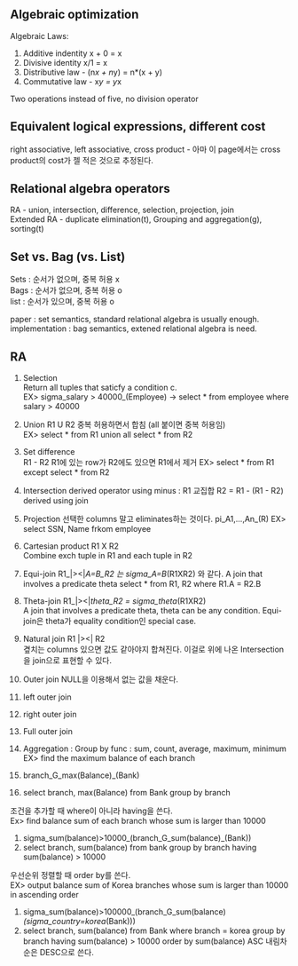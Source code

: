 ## Algebraic optimization
Algebraic Laws: 
1. Additive indentity x + 0 = x
2. Divisive identity x/1 = x
3. Distributive law - (n*x + n*y) = n*(x + y)
4. Commutative law - x*y = y*x

Two operations instead of five, no division operator

## Equivalent logical expressions, different cost
right associative, left associative, cross product - 아마 이 page에서는 cross product의 cost가 젤 적은 것으로 추정된다.  

## Relational algebra operators
RA - union, intersection, difference, selection, projection, join  
Extended RA - duplicate elimination(t), Grouping and aggregation(g), sorting(t)

## Set vs. Bag (vs. List)
Sets : 순서가 없으며, 중복 허용 x  
Bags : 순서가 없으며, 중복 허용 o  
list : 순서가 있으며, 중복 허용 o  

paper : set semantics, standard relational algebra is usually enough.  
implementation : bag semantics, extened relational algebra is need.  

## RA
1. Selection  
Return all tuples that saticfy a condition c.  
EX> sigma_salary > 40000_(Employee) -> select * from employee where salary > 40000

2. Union
R1 U R2
중복 허용하면서 합침 (all 붙이면 중복 허용임)  
EX> select * from R1 union all select * from R2

4. Set difference  
R1 - R2
R1에 있는 row가 R2에도 있으면 R1에서 제거
EX> select * from R1 except select * from R2

5. Intersection
derived operator using minus : R1 교집합 R2 = R1 - (R1 - R2)
derived using join

6. Projection
선택한 columns 말고 eliminates하는 것이다.
pi_A1,...,An_(R)
EX> select SSN, Name frkom employee

7. Cartesian product
R1 X R2  
Combine exch tuple in R1 and each tuple in R2

8. Equi-join
R1_|><|_A=B_R2 는 sigma_A=B_(R1XR2) 와 같다.
A join that involves a predicate theta
select * from R1, R2 where R1.A = R2.B

10. Theta-join
R1_|><|_theta_R2 = sigma_theta_(R1XR2)  
A join that involves a predicate theta, theta can be any condition.
Equi-join은 theta가 equality condition인 special case.

11. Natural join
R1 |><| R2  
곂치는 columns 있으면 값도 같아야지 합쳐진다.
이걸로 위에 나온 Intersection을 join으로 표현할 수 있다.

12. Outer join
NULL을 이용해서 없는 값을 채운다.
1. left outer join
2. right outer join
3. Full outer join

13. Aggregation : Group by
func : sum, count, average, maximum, minimum
EX> find the maximum balance of each branch
1. branch_G_max(Balance)_(Bank)
2. select branch, max(Balance) from Bank group by branch

조건을 추가할 때 where이 아니라 having을 쓴다.  
Ex> find balance sum of each branch whose sum is larger than 10000  
1. sigma_sum(balance)>10000_(branch_G_sum(balance)_(Bank))
2. select branch, sum(balance) from bank group by branch having sum(balance) > 10000

우선순위 정렬할 때 order by를 쓴다.  
EX> output balance sum of Korea branches whose sum is larger than 10000 in ascending order  
1. sigma_sum(balance)>100000_(branch_G_sum(balance)_(sigma_country=korea_(Bank)))
2. select branch, sum(balance) from Bank where branch = korea group by branch having sum(balance) > 10000 order by sum(balance) ASC
내림차순은 DESC으로 쓴다.

